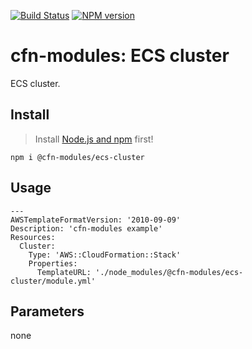 [![Build Status](https://travis-ci.org/cfn-modules/ecs-cluster.svg?branch=master)](https://travis-ci.org/cfn-modules/ecs-cluster)
[![NPM version](https://img.shields.io/npm/v/@cfn-modules/ecs-cluster.svg)](https://www.npmjs.com/package/@cfn-modules/ecs-cluster)

# cfn-modules: ECS cluster

ECS cluster.

## Install

> Install [Node.js and npm](https://nodejs.org/) first!

```
npm i @cfn-modules/ecs-cluster
```

## Usage

```
---
AWSTemplateFormatVersion: '2010-09-09'
Description: 'cfn-modules example'
Resources:
  Cluster:
    Type: 'AWS::CloudFormation::Stack'
    Properties:
      TemplateURL: './node_modules/@cfn-modules/ecs-cluster/module.yml'
```

## Parameters

none
